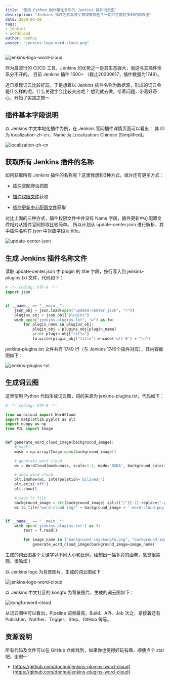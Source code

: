 ```yaml
---
title: "使用 Python 制作酷炫多彩的 Jenkins 插件词云图"
description: "Jenkins 插件名称高频关键词有哪些？一切尽在酷炫多彩的词云图"
date: 2020-06-29
tags:
- jenkins
- wordcloud
author: donhui
poster: "jenkins-logo-word-cloud.png"
---
```


![jenkins-logo-word-cloud](jenkins-logo-word-cloud.png)

作为最流行的 CI/CD 工具，Jenkins 的优势之一是其生态强大，而这与其插件体系分不开的。
目前 Jenkins 插件 1500+ （截止20200617，插件数量为1749）。

近日发现词云比较好玩，于是想着以 Jenkins 插件名称为数据源，形成的词云会是什么样的呢，什么关键字会比较突出呢？
想到就去做，带着问题，带着好奇心，开始了实践之旅～

## 插件基本字段说明
以 Jenkins 中文本地化插件为例，在 Jenkins 官网插件详情页面可以看出：
其 ID 为 localization-zh-cn，Name 为 Localization: Chinese (Simplified)。

![localization-zh-cn](localization-zh-cn.png)

## 获取所有 Jenkins 插件的名称

如何获取所有 Jenkins 插件的名称呢？这里我想到3种方式，或许还有更多方式：

- [插件官网](https://plugins.jenkins.io/)爬虫抓取

- [插件权限文件](https://github.com/jenkins-infra/repository-permissions-updater)获取

- [插件更新中心配置文件](http://updates.jenkins-ci.org/update-center.json)获取

对比上面的三种方式，插件权限文件中并没有 Name 字段，插件更新中心配置文件相对从插件官网抓取比较简单。
所以计划从 update-center.json 进行解析，其中插件名称在 json 中对应字段为 title。

![update-center-json](update-center-json.png)

## 生成 Jenkins 插件名称文件
读取 update-center.json 中 plugin 的 title 字段，按行写入到 jenkins-plugins.txt 文件，代码如下：

```python
# -*- coding: UTF-8 -*-
import json


if __name__ == "__main__":
    json_obj = json.load(open("update-center.json", "r"))
    plugins_obj = json_obj["plugins"]
    with open("jenkins-plugins.txt", "w") as fw:
        for plugin_name in plugins_obj:
            plugin_obj = plugins_obj[plugin_name]
            print plugin_obj["title"]
            fw.write(plugin_obj["title"].encode('utf-8') + "\n")
```

jenkins-plugins.txt 文件共有 1749 行（与 Jenkins 1749个插件对应），其内容截图如下：

![jenkins-plugins-txt](jenkins-plugins-txt.png)

## 生成词云图
这里使用 Python 代码生成词云图，词的来源为 jenkins-plugins.txt，代码如下：

```python
# -*- coding: UTF-8 -*-

from wordcloud import WordCloud
import matplotlib.pyplot as plt
import numpy as np
from PIL import Image


def generate_word_cloud_image(background_image):
    # mask
    mask = np.array(Image.open(background_image))

    # generate word cloud
    wc = WordCloud(mask=mask, scale=1.5, mode='RGBA', background_color="white", max_words=2000).generate(text=text)

    # show word cloud
    plt.imshow(wc, interpolation='bilinear')
    plt.axis('off')
    plt.show()

    # save to file
    background_image = str(background_image).split("/")[-1].replace(".png", "")
    wc.to_file("word-cloud-img/" + background_image + '-word-cloud.png')


if __name__ == "__main__":
    with open('jenkins-plugins.txt') as f:
        text = f.read()

        for image_name in ["background-img/kongfu.png", "background-img/jenkins-logo.png"]:
            generate_word_cloud_image(background_image=image_name)
```

生成的词云图各个关键字以不同大小和比例，绘制出一幅多彩的画卷，感觉很美观、很酷炫！

以 Jenkins logo 为背景图片，生成的词云图如下：

![jenkins-logo-word-cloud](jenkins-logo-word-cloud.png)

以 Jenkins 中文社区的 kongfu 为背景图片，生成的词云图如下：

![kongfu-word-cloud](kongfu-word-cloud.png)

从词云图中可以看出，Pipeline 词频最高，Build、API、Job 次之，紧接着还有 Publisher、Notifier、Trigger、Step、GitHub 等等。

## 资源说明
所有代码及文件可以在 GitHub 仓库找到，如果你也觉得好玩有趣，顺便点个 star 吧，谢谢～

- [https://github.com/donhui/jenkins-plugins-word-cloud](https://github.com/donhui/jenkins-plugins-word-cloud)
